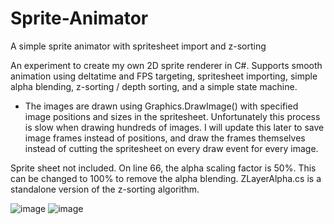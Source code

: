 # Sprite-Animator
A simple sprite animator with spritesheet import and z-sorting

An experiment to create my own 2D sprite renderer in C#. Supports smooth animation using deltatime and FPS targeting, spritesheet importing, simple alpha blending, z-sorting / depth sorting, and a simple state machine.

* The images are drawn using Graphics.DrawImage() with specified image positions and sizes in the spritesheet. Unfortunately this process is slow when drawing hundreds of images. I will update this later to save image frames instead of positions, and draw the frames themselves instead of cutting the spritesheet on every draw event for every image.

Sprite sheet not included.
On line 66, the alpha scaling factor is 50%. This can be changed to 100% to remove the alpha blending.
ZLayerAlpha.cs is a standalone version of the z-sorting algorithm.

![image](https://user-images.githubusercontent.com/61665584/140416682-0f2d0550-e895-430e-8fc7-009622fd0c1c.png)
![image](https://user-images.githubusercontent.com/61665584/140416771-0adbbb92-7ac9-451c-8df4-9b270289a9db.png)
